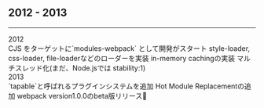 <!-- sectionTitle: History: 2012 - 2013 -->

## 2012 - 2013

---

<div class="history-container">
  <div class="list-with-title">
    <div class="list-with-title-title">2012</div>
    <div class="list-with-title-body">
      <span>CJS をターゲットに`modules-webpack` として開発がスタート</span>
      <span>style-loader, css-loader, file-loaderなどのローダーを実装</span>
      <span>in-memory cachingの実装</span>
      <span>マルチスレッド化(まだ、Node.jsでは stability:1)</span>
    </div>
  </div>
  <div class="list-with-title">
    <div class="list-with-title-title">2013</div>
    <div class="list-with-title-body">
      <span>`tapable`と呼ばれるプラグインシステムを追加</span>
      <span>Hot Module Replacementの追加</span>
      <span>webpack version1.0.0のbeta版リリース🎉</span>
    </div>
  </div>
</div>
